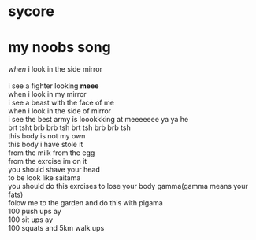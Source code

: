 # sycore
<html>
<body>
<h1> my noobs song</h1>
<p>
  <em>when</em> i look in the side mirror<br>
<br>i see a fighter looking <strong>meee</strong></br>
when i look in my mirror<br>
i see a beast with the face of me<br>
when i look in the side of mirror<br>
i see the best army is loookkking at meeeeeee ya ya he<br>
brt tsht brb brb tsh brt tsh brb brb tsh<br>
this body is not my own<br>
this body i have stole it<br>
from the milk from the egg<br>
from the exrcise im on it<br>
you should shave your head<br>
to be look like saitama<br>
you should do this exrcises to lose your body gamma(gamma means your fats)<br>
folow me to the garden and do this with pigama<br>
100 push ups ay<br>
100 sit ups ay<br>
100 squats and 5km walk ups<br>
</p>
</body>
</html>
